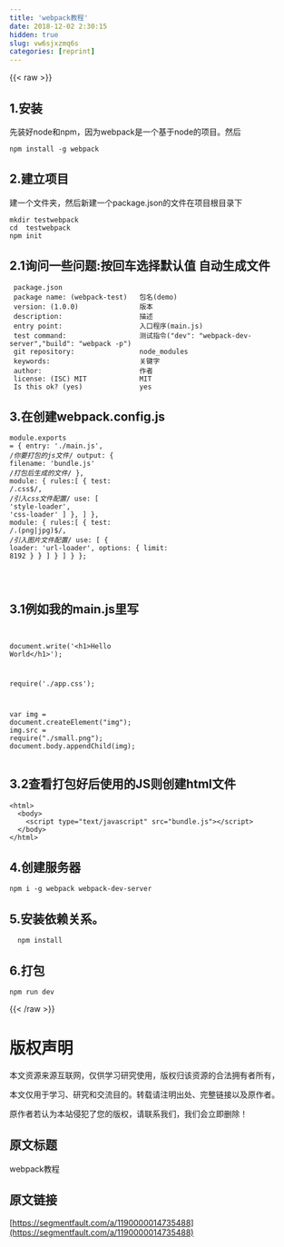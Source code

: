 ```yaml
---
title: 'webpack教程' 
date: 2018-12-02 2:30:15
hidden: true
slug: vw6sjxzmq6s
categories: [reprint]
---
```


{{< raw >}}

                    
<h2 id="articleHeader0">1.安装</h2>
<p>先装好node和npm，因为webpack是一个基于node的项目。然后</p>
<div class="widget-codetool" style="display:none;">
      <div class="widget-codetool--inner">
      <span class="selectCode code-tool" data-toggle="tooltip" data-placement="top" title="" data-original-title="全选"></span>
      <span type="button" class="copyCode code-tool" data-toggle="tooltip" data-placement="top" data-clipboard-text="npm install -g webpack
" title="" data-original-title="复制"></span>
      <span type="button" class="saveToNote code-tool" data-toggle="tooltip" data-placement="top" title="" data-original-title="放进笔记"></span>
      </div>
      </div><pre class="hljs cmake"><code>npm <span class="hljs-keyword">install</span> -g webpack
</code></pre>
<h2 id="articleHeader1">2.建立项目</h2>
<p>建一个文件夹，然后新建一个package.json的文件在项目根目录下</p>
<div class="widget-codetool" style="display:none;">
      <div class="widget-codetool--inner">
      <span class="selectCode code-tool" data-toggle="tooltip" data-placement="top" title="" data-original-title="全选"></span>
      <span type="button" class="copyCode code-tool" data-toggle="tooltip" data-placement="top" data-clipboard-text="mkdir testwebpack
cd  testwebpack
npm init
" title="" data-original-title="复制"></span>
      <span type="button" class="saveToNote code-tool" data-toggle="tooltip" data-placement="top" title="" data-original-title="放进笔记"></span>
      </div>
      </div><pre class="hljs dos"><code><span class="hljs-built_in">mkdir</span> testwebpack
<span class="hljs-built_in">cd</span>  testwebpack
npm init
</code></pre>
<h2 id="articleHeader2">2.1询问一些问题:按回车选择默认值 自动生成文件</h2>
<div class="widget-codetool" style="display:none;">
      <div class="widget-codetool--inner">
      <span class="selectCode code-tool" data-toggle="tooltip" data-placement="top" title="" data-original-title="全选"></span>
      <span type="button" class="copyCode code-tool" data-toggle="tooltip" data-placement="top" data-clipboard-text=" package.json
 package name: (webpack-test)   包名(demo)
 version: (1.0.0)               版本
 description:                   描述
 entry point:                   入口程序(main.js)
 test command:                  测试指令(&quot;dev&quot;: &quot;webpack-dev-server&quot;,&quot;build&quot;: &quot;webpack -p&quot;)
 git repository:                node_modules
 keywords:                      关键字
 author:                        作者
 license: (ISC) MIT             MIT
 Is this ok? (yes)              yes    
" title="" data-original-title="复制"></span>
      <span type="button" class="saveToNote code-tool" data-toggle="tooltip" data-placement="top" title="" data-original-title="放进笔记"></span>
      </div>
      </div><pre class="hljs groovy"><code> <span class="hljs-keyword">package</span>.json
 <span class="hljs-keyword">package</span> <span class="hljs-string">name:</span> (webpack-test)   包名(demo)
<span class="hljs-symbol"> version:</span> (<span class="hljs-number">1.0</span><span class="hljs-number">.0</span>)               版本
<span class="hljs-symbol"> description:</span>                   描述
 entry <span class="hljs-string">point:</span>                   入口程序(main.js)
 test <span class="hljs-string">command:</span>                  测试指令(<span class="hljs-string">"dev"</span>: <span class="hljs-string">"webpack-dev-server"</span>,<span class="hljs-string">"build"</span>: <span class="hljs-string">"webpack -p"</span>)
 git <span class="hljs-string">repository:</span>                node_modules
<span class="hljs-symbol"> keywords:</span>                      关键字
<span class="hljs-symbol"> author:</span>                        作者
<span class="hljs-symbol"> license:</span> (ISC) MIT             MIT
 Is <span class="hljs-keyword">this</span> ok? (yes)              yes    
</code></pre>
<h2 id="articleHeader3">3.在创建webpack.config.js</h2>
<div class="widget-codetool" style="display:none;">
      <div class="widget-codetool--inner">
      <span class="selectCode code-tool" data-toggle="tooltip" data-placement="top" title="" data-original-title="全选"></span>
      <span type="button" class="copyCode code-tool" data-toggle="tooltip" data-placement="top" data-clipboard-text="module.exports = {
  entry: './main.js',  /*你要打包的js文件*/
  output: {
    filename: 'bundle.js'  /*打包后生成的文件*/
  },
   module: {
rules:[
  {
    test: /\.css$/, /*引入css文件配置*/
    use: [ 'style-loader', 'css-loader' ]
  },
]
  },
  module: {
rules:[
  {
    test: /\.(png|jpg)$/, /*引入图片文件配置*/
    use: [
      {
        loader: 'url-loader',
        options: {
          limit: 8192
        }
      }
    ]
  }
]
 }
};

" title="" data-original-title="复制"></span>
      <span type="button" class="saveToNote code-tool" data-toggle="tooltip" data-placement="top" title="" data-original-title="放进笔记"></span>
      </div>
      </div><pre class="hljs typescript"><code><span class="hljs-built_in">module</span>.exports = {
  entry: <span class="hljs-string">'./main.js'</span>,  <span class="hljs-comment">/*你要打包的js文件*/</span>
  output: {
    filename: <span class="hljs-string">'bundle.js'</span>  <span class="hljs-comment">/*打包后生成的文件*/</span>
  },
   <span class="hljs-keyword">module</span>: {
rules:[
  {
    test: <span class="hljs-regexp">/\.css$/</span>, <span class="hljs-comment">/*引入css文件配置*/</span>
    use: [ <span class="hljs-string">'style-loader'</span>, <span class="hljs-string">'css-loader'</span> ]
  },
]
  },
  <span class="hljs-keyword">module</span>: {
rules:[
  {
    test: <span class="hljs-regexp">/\.(png|jpg)$/</span>, <span class="hljs-comment">/*引入图片文件配置*/</span>
    use: [
      {
        loader: <span class="hljs-string">'url-loader'</span>,
        options: {
          limit: <span class="hljs-number">8192</span>
        }
      }
    ]
  }
]
 }
};

</code></pre>
<h2 id="articleHeader4">3.1例如我的main.js里写</h2>
<div class="widget-codetool" style="display:none;">
      <div class="widget-codetool--inner">
      <span class="selectCode code-tool" data-toggle="tooltip" data-placement="top" title="" data-original-title="全选"></span>
      <span type="button" class="copyCode code-tool" data-toggle="tooltip" data-placement="top" data-clipboard-text="    
document.write('<h1>Hello World</h1>');

require('./app.css');

var img = document.createElement(&quot;img&quot;);
img.src = require(&quot;./small.png&quot;);
document.body.appendChild(img);
" title="" data-original-title="复制"></span>
      <span type="button" class="saveToNote code-tool" data-toggle="tooltip" data-placement="top" title="" data-original-title="放进笔记"></span>
      </div>
      </div><pre class="hljs javascript"><code>    
<span class="hljs-built_in">document</span>.write(<span class="hljs-string">'&lt;h1&gt;Hello World&lt;/h1&gt;'</span>);

<span class="hljs-built_in">require</span>(<span class="hljs-string">'./app.css'</span>);

<span class="hljs-keyword">var</span> img = <span class="hljs-built_in">document</span>.createElement(<span class="hljs-string">"img"</span>);
img.src = <span class="hljs-built_in">require</span>(<span class="hljs-string">"./small.png"</span>);
<span class="hljs-built_in">document</span>.body.appendChild(img);
</code></pre>
<h2 id="articleHeader5">3.2查看打包好后使用的JS则创建html文件</h2>
<div class="widget-codetool" style="display:none;">
      <div class="widget-codetool--inner">
      <span class="selectCode code-tool" data-toggle="tooltip" data-placement="top" title="" data-original-title="全选"></span>
      <span type="button" class="copyCode code-tool" data-toggle="tooltip" data-placement="top" data-clipboard-text="<html>
  <body>
    <script type=&quot;text/javascript&quot; src=&quot;bundle.js&quot;></script>
  </body>
</html>
" title="" data-original-title="复制"></span>
      <span type="button" class="saveToNote code-tool" data-toggle="tooltip" data-placement="top" title="" data-original-title="放进笔记"></span>
      </div>
      </div><pre class="hljs xml"><code><span class="hljs-tag">&lt;<span class="hljs-name">html</span>&gt;</span>
  <span class="hljs-tag">&lt;<span class="hljs-name">body</span>&gt;</span>
    <span class="hljs-tag">&lt;<span class="hljs-name">script</span> <span class="hljs-attr">type</span>=<span class="hljs-string">"text/javascript"</span> <span class="hljs-attr">src</span>=<span class="hljs-string">"bundle.js"</span>&gt;</span><span class="undefined"></span><span class="hljs-tag">&lt;/<span class="hljs-name">script</span>&gt;</span>
  <span class="hljs-tag">&lt;/<span class="hljs-name">body</span>&gt;</span>
<span class="hljs-tag">&lt;/<span class="hljs-name">html</span>&gt;</span>
</code></pre>
<h2 id="articleHeader6">4.创建服务器</h2>
<div class="widget-codetool" style="display:none;">
      <div class="widget-codetool--inner">
      <span class="selectCode code-tool" data-toggle="tooltip" data-placement="top" title="" data-original-title="全选"></span>
      <span type="button" class="copyCode code-tool" data-toggle="tooltip" data-placement="top" data-clipboard-text="npm i -g webpack webpack-dev-server
" title="" data-original-title="复制"></span>
      <span type="button" class="saveToNote code-tool" data-toggle="tooltip" data-placement="top" title="" data-original-title="放进笔记"></span>
      </div>
      </div><pre class="hljs stylus"><code>npm <span class="hljs-selector-tag">i</span> -g webpack webpack-dev-server
</code></pre>
<h2 id="articleHeader7">5.安装依赖关系。</h2>
<div class="widget-codetool" style="display:none;">
      <div class="widget-codetool--inner">
      <span class="selectCode code-tool" data-toggle="tooltip" data-placement="top" title="" data-original-title="全选"></span>
      <span type="button" class="copyCode code-tool" data-toggle="tooltip" data-placement="top" data-clipboard-text="  npm install
" title="" data-original-title="复制"></span>
      <span type="button" class="saveToNote code-tool" data-toggle="tooltip" data-placement="top" title="" data-original-title="放进笔记"></span>
      </div>
      </div><pre class="hljs cmake"><code>  npm <span class="hljs-keyword">install</span>
</code></pre>
<h2 id="articleHeader8">6.打包</h2>
<div class="widget-codetool" style="display:none;">
      <div class="widget-codetool--inner">
      <span class="selectCode code-tool" data-toggle="tooltip" data-placement="top" title="" data-original-title="全选"></span>
      <span type="button" class="copyCode code-tool" data-toggle="tooltip" data-placement="top" data-clipboard-text=" npm run dev" title="" data-original-title="复制"></span>
      <span type="button" class="saveToNote code-tool" data-toggle="tooltip" data-placement="top" title="" data-original-title="放进笔记"></span>
      </div>
      </div><pre class="hljs dockerfile"><code style="word-break: break-word; white-space: initial;"> npm <span class="hljs-keyword">run</span><span class="bash"> dev</span></code></pre>

                
{{< /raw >}}

# 版权声明
本文资源来源互联网，仅供学习研究使用，版权归该资源的合法拥有者所有，

本文仅用于学习、研究和交流目的。转载请注明出处、完整链接以及原作者。

原作者若认为本站侵犯了您的版权，请联系我们，我们会立即删除！

## 原文标题
webpack教程

## 原文链接
[https://segmentfault.com/a/1190000014735488](https://segmentfault.com/a/1190000014735488)

